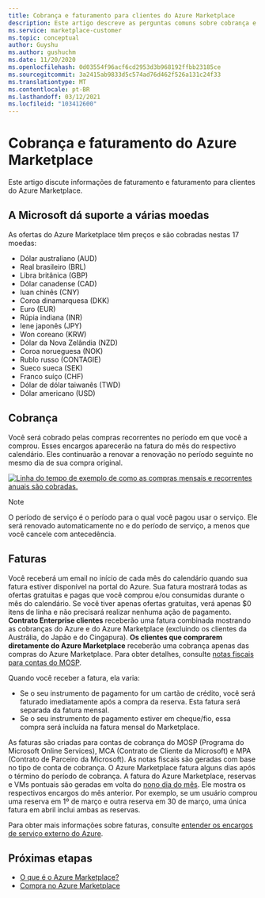```yaml
---
title: Cobrança e faturamento para clientes do Azure Marketplace
description: Este artigo descreve as perguntas comuns sobre cobrança e faturamento para clientes do Azure Marketplace.
ms.service: marketplace-customer
ms.topic: conceptual
author: Guyshu
ms.author: gushuchm
ms.date: 11/20/2020
ms.openlocfilehash: 0d03554f96acf6cd2953d3b968192ffbb23185ce
ms.sourcegitcommit: 3a2415ab9833d5c574ad76d462f526a131c24f33
ms.translationtype: MT
ms.contentlocale: pt-BR
ms.lasthandoff: 03/12/2021
ms.locfileid: "103412600"
---
```

# <a name="azure-marketplace-billing-and-invoicing"></a>Cobrança e faturamento do Azure Marketplace

Este artigo discute informações de faturamento e faturamento para clientes do Azure Marketplace.

## <a name="microsoft-supports-multiple-currencies"></a>A Microsoft dá suporte a várias moedas

As ofertas do Azure Marketplace têm preços e são cobradas nestas 17 moedas:

- Dólar australiano (AUD)
- Real brasileiro (BRL)
- Libra britânica (GBP)
- Dólar canadense (CAD)
- Iuan chinês (CNY)
- Coroa dinamarquesa (DKK)
- Euro (EUR)
- Rúpia indiana (INR)
- Iene japonês (JPY)
- Won coreano (KRW)
- Dólar da Nova Zelândia (NZD)
- Coroa norueguesa (NOK)
- Rublo russo (CONTAGIE)
- Sueco sueca (SEK)
- Franco suíço (CHF)
- Dólar de dólar taiwanês (TWD)
- Dólar americano (USD)

## <a name="billing"></a>Cobrança

Você será cobrado pelas compras recorrentes no período em que você a comprou. Esses encargos aparecerão na fatura do mês do respectivo calendário. Eles continuarão a renovar a renovação no período seguinte no mesmo dia de sua compra original.

[![Linha do tempo de exemplo de como as compras mensais e recorrentes anuais são cobradas.](media/billing/billing-charges-recurring.png)](media/billing/billing-charges-recurring.png#lightbox)

>[!NOTE]
> O período de serviço é o período para o qual você pagou usar o serviço. Ele será renovado automaticamente no e do período de serviço, a menos que você cancele com antecedência.

## <a name="invoices"></a>Faturas

Você receberá um email no início de cada mês do calendário quando sua fatura estiver disponível na portal do Azure. Sua fatura mostrará todas as ofertas gratuitas e pagas que você comprou e/ou consumidas durante o mês do calendário. Se você tiver apenas ofertas gratuitas, verá apenas $0 itens de linha e não precisará realizar nenhuma ação de pagamento. **Contrato Enterprise clientes** receberão uma fatura combinada mostrando as cobranças do Azure e do Azure Marketplace (excluindo os clientes da Austrália, do Japão e do Cingapura). **Os clientes que comprarem diretamente do Azure Marketplace** receberão uma cobrança apenas das compras do Azure Marketplace. Para obter detalhes, consulte [notas fiscais para contas do MOSP](/azure/cost-management-billing/understand/download-azure-invoice#invoices-for-mosp-billing-accounts).

Quando você receber a fatura, ela varia:

- Se o seu instrumento de pagamento for um cartão de crédito, você será faturado imediatamente após a compra da reserva. Esta fatura será separada da fatura mensal.
- Se o seu instrumento de pagamento estiver em cheque/fio, essa compra será incluída na fatura mensal do Marketplace.

As faturas são criadas para contas de cobrança do MOSP (Programa do Microsoft Online Services), MCA (Contrato de Cliente da Microsoft) e MPA (Contrato de Parceiro da Microsoft). As notas fiscais são geradas com base no tipo de conta de cobrança. O Azure Marketplace fatura alguns dias após o término do período de cobrança. A fatura do Azure Marketplace, reservas e VMs pontuais são geradas em volta do [nono dia do mês](/azure/cost-management-billing/understand/download-azure-invoice#invoices-for-mosp-billing-accounts). Ele mostra os respectivos encargos do mês anterior. Por exemplo, se um usuário comprou uma reserva em 1º de março e outra reserva em 30 de março, uma única fatura em abril inclui ambas as reservas.

Para obter mais informações sobre faturas, consulte [entender os encargos de serviço externo do Azure](/azure/cost-management-billing/understand/understand-azure-marketplace-charges).

## <a name="next-steps"></a>Próximas etapas

- [O que é o Azure Marketplace?](azure-marketplace-overview.md)
- [Compra no Azure Marketplace](azure-purchasing-invoicing.md)
